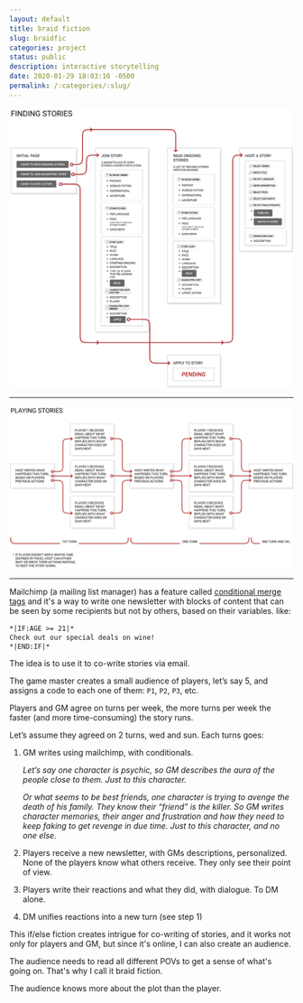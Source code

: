 ```yaml
---
layout: default
title: braid fiction
slug: braidfic
categories: project
status: public
description: interactive storytelling
date: 2020-01-29 18:03:16 -0500
permalink: /:categories/:slug/
---
```



![screen 01](/assets/images/braid/screen-01.png)

---

![screen 02](/assets/images/braid/screen-02.png)

---


Mailchimp (a mailing list manager) has a feature called [conditional merge tags](https://mailchimp.com/help/use-conditional-merge-tag-blocks/) and it's a way to write one newsletter with blocks of content that can be seen by some recipients but not by others, based on their variables. like:
```
*|IF:AGE >= 21|* 
Check out our special deals on wine!
*|END:IF|*
```
The idea is to use it to co-write stories via email.

The game master creates a small audience of players, let’s say 5, and assigns a code to each one of them: `P1`, `P2`, `P3`, etc.

Players and GM agree on turns per week, the more turns per week the faster (and more time-consuming) the story runs.

Let’s assume they agreed on 2 turns, wed and sun. Each turns goes:

1. GM writes using mailchimp, with conditionals.

    *Let’s say one character is psychic, so GM describes the aura of the people close to them. Just to this character.*

    *Or what seems to be best friends, one character is trying to avenge the death of his family. They know their “friend” is the killer. So GM writes character memories, their anger and frustration and how they need to keep faking to get revenge in due time. Just to this character, and no one else.*

2. Players receive a new newsletter, with GMs descriptions, personalized. None of the players know what others receive. They only see their point of view.

3. Players write their reactions and what they did, with dialogue. To DM alone.

4. DM unifies reactions into a new turn (see step 1)

This if/else fiction creates intrigue for co-writing of stories, and it works not only for players and GM, but since it's online, I can also create an audience.

The audience needs to read all different POVs to get a sense of what's going on. That's why I call it braid fiction.

The audience knows more about the plot than the player.